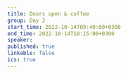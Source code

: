 ```yaml
---
title: Doors open & coffee
group: Day 2
start_time: 2022-10-14T09:40:00+0300
end_time: 2022-10-14T10:15:00+0300
speaker:
published: true
linkable: false
ics: true
---
```

